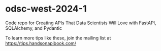 # odsc-west-2024-1
Code repo for Creating APIs That Data Scientists Will Love with FastAPI, SQLAlchemy, and Pydantic

To learn more tips like these, join the mailing list at https://tips.handsonapibook.com/
